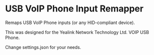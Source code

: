# USB VoIP Phone Input Remapper
Remaps USB VoIP Phone inputs (or any HID-compliant device).

This was designed for the Yealink Network Technology Ltd. VOIP USB Phone.

Change settings.json for your needs.